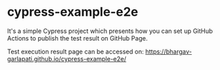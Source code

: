 # cypress-example-e2e
It's a simple Cypress project which presents how you can set up GitHub Actions to publish the test result on GitHub Page.

Test execution result page can be accessed on: https://bhargav-garlapati.github.io/cypress-example-e2e/

